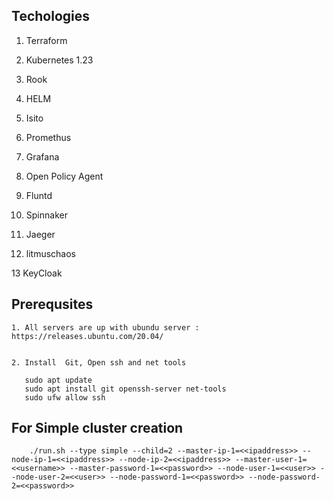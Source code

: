 ## Techologies 

   1. Terraform		

   2. Kubernetes	1.23 

   3. Rook		

   4. HELM		

   5. Isito		

   6. Promethus	

   7. Grafana		

   8. Open Policy Agent	

   9. Fluntd		

   10. Spinnaker	

   11. Jaeger	

   12. litmuschaos		

   13 KeyCloak

## Prerequsites
   
    1. All servers are up with ubundu server : https://releases.ubuntu.com/20.04/


    2. Install  Git, Open ssh and net tools

       sudo apt update
       sudo apt install git openssh-server net-tools
       sudo ufw allow ssh  

## For Simple cluster creation

        ./run.sh --type simple --child=2 --master-ip-1=<<ipaddress>> --node-ip-1=<<ipaddress>> --node-ip-2=<<ipaddress>> --master-user-1=<<username>> --master-password-1=<<password>> --node-user-1=<<user>> --node-user-2=<<user>> --node-password-1=<<password>> --node-password-2=<<password>> 
